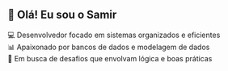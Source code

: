 ## 👋 Olá! Eu sou o Samir

💻 Desenvolvedor focado em sistemas organizados e eficientes  
📊 Apaixonado por bancos de dados e modelagem de dados  
🎯 Em busca de desafios que envolvam lógica e boas práticas
